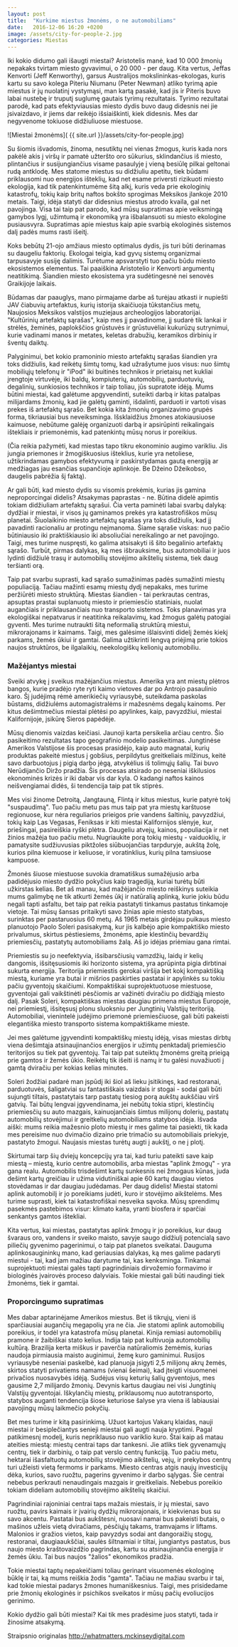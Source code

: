 ```yaml
---
layout: post
title:  "Kurkime miestus žmonėms, o ne automobiliams"
date:   2016-12-06 16:20 +0200
image: /assets/city-for-people-2.jpg
categories: Miestas
---
```


<p class="italic">Iki kokio didumo gali išaugti miestai? Aristotelis manė, kad 10 000 žmonių nepakaks
tvirtam miesto gyvavimui, o 20 000 - per daug. Kita vertus, Jeffas Kenvorti (Jeff Kenworthy), garsus Australijos mokslininkas-ekologas, kuris kartu su savo kolega
Piteriu Niumanu (Peter Newman) atliko tyrimą apie miestus ir jų nuolatinį vystymąsi,
man kartą pasakė, kad jis ir Piteris buvo labai nustebę ir truputį suglumę gautais tyrimų
rezultatais. Tyrimo rezultatai parodė, kad pats efektyviausias miesto dydis buvo daug
didesnis nei jie įsivaizdavo, ir jiems dar reikėjo išsiaiškinti, kiek didesnis. Mes dar
negyvenome tokiuose didžiuliuose miestuose.</p>

![Miestai žmonėms]( {{ site.url }}/assets/city-for-people.jpg)

<p>Su šiomis išvadomis, žinoma, nesutiktų nei vienas žmogus, kuris kada nors pakėlė akis
į viršų ir pamatė užteršto oro sūkurius, sklindančius iš miesto, plintančius ir
susijungiančius visame pasaulyje į vieną besiūlę pilkai geltonai rudą antklodę. Mes
statome miestus su didžiuliu apetitu, tiek būdami priklausomi nuo energijos išteklių, kad
net esame priversti rizikuoti miesto ekologija, kad tik patenkintumėme šitą alkį, kuris
veda prie ekologinių katastrofų, tokių kaip britų naftos bokšto sprogimas Meksikos
įlankoje 2010 metais. Taigi, idėja statyti dar didesnius miestus atrodo kvaila, gal net
pavojinga. Visa tai taip pat parodo, kad mūsų supratimas apie veiksmingą gamybos lygį,
užimtumą ir ekonomiką yra išbalansuoti su miesto ekologine pusiausvyra. Supratimas
apie miestus kaip apie svarbią ekologinės sistemos dalį padės mums rasti išeitį.</p>

<p>Koks bebūtų 21-ojo amžiaus miesto optimalus dydis, jis turi būti derinamas su daugeliu faktorių.
Ekologai teigia, kad gyvų sistemų organizmai tarpusavyje susiję dalimis. Turėtume apsvarstyti
tuo pačiu būdu miesto ekosistemos elementus. Tai paaiškina Aristotelio ir Kenvorti argumentų
neatitikimą. Šiandien miesto ekosistema yra sudėtingesnė nei senovės Graikijoje laikais.</p>

<p>Būdamas dar paauglys, mano pirmajame darbe aš turėjau atkasti ir nupiešti JAV čiabuvių
artefaktus, kurių istorija skaičiuoja tūkstančius metų, Naujosios Meksikos valstijos muziejaus
archeologijos laboratorijai. "Kultūrinių artefaktų sąrašas", kaip mes jį pavadinome, jį sudarė tik
lankai ir strėlės, žeminės, paplokščios grūstuvės ir grūstuvėliai kukurūzų sutrynimui, kurie
vadinami manos ir metates, keletas drabužių, keramikos dirbinių ir šventų daiktų.</p>

<p>Palyginimui, bet kokio pramoninio miesto artefaktų sąrašas šiandien yra toks didžiulis, kad
reikėtų šimtų tomų, kad užrašytume juos visus: nuo šimtų mobiliųjų telefonų ir "iPod" iki buitinės
technikos ir prietaisų net kukliai įrengtoje virtuvėje, iki baldų, kompiuterių, automobilių,
parduotuvių, degalinių, sunkiosios technikos ir taip toliau, jūs supratote idėją. Mums būtini
miestai, kad galėtume apgyvendinti, suteikti darbą ir kitas patalpas milijardams žmonių, kad jie
galėtų gaminti, išdalinti, parduoti ir vartoti visas prekes iš artefaktų sąrašo. Bet kokia kita žmonių
organizavimo grupės forma, tikriausiai bus neveiksminga. Išsklaidžius žmones
atokiausiuose kaimuose, nebūtume galėję organizuoti darbą ir apsirūpinti reikalingais ištekliais ir priemonėmis, kad patenkintų mūsų norus ir poreikius.</p>

<p>(Čia reikia pažymėti, kad miestas tapo tikru ekonominio augimo varikliu. Jis jungia priemones ir
žmogiškuosius išteklius, kurie yra netoliese, užtikrindamas gamybos efektyvumą ir
paskirstydamas gautą energiją ar medžiagas jau esančias supančioje aplinkoje. Be Džeino Džeikobso, daugelis pabrėžia šį faktą).</p>

<p>Ar gali būti, kad miesto dydis su visomis prekėmis, kurias jis gamina neproporcingai didelis?
Atsakymas paprastas - ne. Būtina didelė apimtis tokiam didžiuliam artefaktų sąrašui. Čia verta
paminėti labai svarbų dalyką: dydžiai ir miestai, ir visos jų gaminamos prekės yra katastrofiškos
mūsų planetai. Šiuolaikinio miesto artefaktų sąrašas yra toks didžiulis, kad jį pavadinti racionaliu
ar protingu neįmanoma. Šiame sąraše viskas: nuo pačio būtiniausio iki praktiškiausio iki
absoliučiai nereikalingo ar net pavojingo. Taigi, mes turime nuspręsti, ko galima atsisakyti iš šito
begalinio artefaktų sąrašo. Turbūt, pirmas dalykas, ką mes išbrauksime, bus automobiliai ir juos
lydinti didžiulė trasų ir automobilių stovėjimo aikštelių sistema, tiek daug teršianti orą.</p>

<p>Taip pat svarbu suprasti, kad sąrašo sumažinimas padės sumažinti miestų populiaciją. Tačiau
mažinti esamų miestų dydį nepakaks, mes turime peržiūrėti miesto struktūrą. Miestas šiandien -
tai perkrautas centras, apsuptas prastai suplanuotų miesto ir priemiesčio statiniais, nuolat
augančiais ir priklausančiais nuo transporto sistemos. Toks planavimas yra ekologiškai
nepatvarus ir neatitinka reikalavimų, kad žmogus galėtų patogiai gyventi. Mes turime nutraukti
šitą neformalią struktūrą miestui, mikrorajonams ir kaimams. Taigi, mes galėsime išlaisvinti
didelį žemės kiekį parkams, žemės ūkiui ir gamtai. Galima užtikrinti lengvą priėjimą prie tokios
naujos struktūros, be ilgalaikių, neekologiškų kelionių automobiliu.</p>

<h3>Mažėjantys miestai</h3>

<p>Sveiki atvykę į sveikus mažėjančius miestus. Amerika yra ant miestų plėtros bangos, kurie
pradėjo ryte ryti kaimo vietoves dar po Antrojo pasaulinio karo. Šį judėjimą rėmė amerikiečių
vyriausybė, suteikdama paskolas būstams, didžiulėms automagistralėms ir mažesnėms degalų
kainoms. Per kitus dešimtmečius miestai plėtėsi po apylinkes, kaip, pavyzdžiui, miestai Kalifornijoje, įsikūrę Sieros papėdėje.</p>

<p>Mūsų dienomis vaizdas keičiasi. Jaunoji karta persikelia arčiau centro. Šio pasikeitimo
rezultatas tapo geografinio modelio pasikeitimas. Jungtinėse Amerikos Valstijose šis procesas
prasidėjo, kaip auto magnatai, kurių produktas pakeitė miestus į gobšius, perpildytus greitkeliais
milžinus, keitė savo darbuotojus į pigią darbo jėgą, atvykėlius iš tolimųjų šalių. Tai buvo
Nerūdijančio Diržo pradžia. Šis procesas atsirado po neseniai iškilusios ekonominės krizės ir iki
dabar vis dar kyla. O kadangi naftos kainos neišvengiamai didės, ši tendencija taip pat tik stiprės.</p>

<p>Mes visi žinome Detroitą, Jangtauną, Flintą ir kitus miestus, kurie patyrė tokį "suspaudimą".
Tuo pačiu metu pas mus taip pat yra miestų karštuose regionuose, kur nėra reguliarios prieigos
prie vandens šaltinių, pavyzdžiui, tokių kaip Las Vegasas, Feniksas ir kiti miestai Kalifornijos
slėnyje, kur, priešingai, pasireiškia ryški plėtra. Daugeliu atvejų, kainos, populiacija ir net žinios
mažėja tuo pačiu metu. Nugriaukite porą tokių miestų - vaiduoklių, ir pamatysite sudžiuvusias
piktžoles siūbuojančias tarpduryje, aukštą žolę, kurios pilna kiemuose ir keliuose, ir voratinklius, kurių pilna tamsiuose kampuose.</p>

<p>Žmonės šiuose miestuose suvokia dramatiškus sumažėjusio arba padidėjusio miesto dydžio
pokyčius kaip tragediją, kuriai turėtų būti užkirstas kelias. Bet aš manau, kad mažėjančio
miesto reiškinys suteikia mums galimybę ne tik atkurti žemės ūkį ir natūralią aplinką, kurie jokiu
būdu negali tapti asfaltu, bet taip pat reikia pastatyti tinkamus pastatus tinkamoje vietoje. Tai
mūsų šansas pritaikyti savo žinias apie miesto statybas, surinktas per pastaruosius 60 metų. Aš
1965 metais girdėjau puikaus miesto planuotojo Paolo Soleri pasisakymą, kur jis kalbėjo apie
kompaktiško miesto privalumus, skirtus pėstiesiems, žmonėms, apie klestinčių bevardžių
priemiesčių, pastatytų automobiliams žalą. Aš jo idėjas priėmiau gana rimtai.</p>

<p>Priemiestis su jo neefektyvia, išsibarsčiusių vamzdžių, laidų ir kelių dangomis, išsitęsusiomis iki
horizonto sistema, yra aprūpinta pigia dirbtinai sukurta energija. Teritorija priemiestis gerokai
viršija bet kokį kompaktišką miestą, kuriame yra butai ir mišrios paskirties pastatai ir apylinkės
su tokiu pačiu gyventojų skaičiumi. Kompaktiškai suprojektuotuose miestuose, gyventojai gali
vaikštinėti pėsčiomis ar važinėti dviračiu po didžiąją miesto dalį. Pasak Soleri, kompaktiškas
miestas daugiau primena miestus Europoje, nei priemiestį, išsitęsusį plonu sluoksniu per
Jungtinių Valstijų teritoriją. Automobiliai, vienintelė judėjimo priemonė priemiesčiuose, gali būti
pakeisti elegantiška miesto transporto sistema kompaktiškame mieste.</p>

<p>Jei mes galėtume įgyvendinti kompaktiškų miestų idėją, visas miestas dirbtų viena dešimtąja
atsinaujinančios energijos ir užimtų penktadalį priemiesčio teritorijos su tiek pat gyventojų. Tai
taip pat suteiktų žmonėms greitą prieigą prie gamtos ir žemės ūkio. Reikėtų tik išeiti iš namų ir
tu galėsi nuvažiuoti į gamtą dviračiu per kokias kelias minutes.</p>

<p>Soleri žodžiai padarė man įspūdį iki šiol aš lieku įsitikinęs, kad restoranai, parduotuvės,
šaligatviai su fantastiškais vaizdais ir stogai - sodai gali būti sujungti tiltais, pastatytais tarp
pastatų tiesiog porą aukštų aukščiau virš gatvių. Tai būtų lengvai įgyvendinama, jei nebūtų
tokia stipri, klestinčių priemiesčių su auto mazgais, kainuojančiais šimtus milijonų dolerių,
pastatų automobilių stovėjimui ir greitkelių automobiliams statybos idėja. Išvada aiški: mums
reikia mažesnio ploto miestų ir mes galime tai pasiekti, tik kada mes pereisime nuo dvimačio
dizaino prie trimačio su automobiliais priekyje, pastatyto žmogui. Naujasis miestas turėtų augti į aukštį, o ne į plotį.</p>

<p>Skirtumai tarp šių dviejų koncepcijų yra tai, kad turiu pateikti save kaip miestą – miestą, kurio
centre automobilis, arba miestas "aplink žmogų" - yra gana realu. Automobilis trisdešimt kartų
sunkesnis nei žmogaus kūnas, juda dešimt kartų greičiau ir užima vidutiniškai apie 60 kartų
daugiau vietos stovėdamas ir dar daugiau judėdamas. Per daug didelis! Miestai statomi aplink
automobilį ir jo poreikiams judėti, kuro ir stovėjimo aikštelėms. Mes turime suprasti, kiek tai
katastrofiškai nesveika sąvoka. Mūsų sprendimų pasekmės pastebimos visur: klimato kaita, yranti biosfera ir sparčiai senkantys gamtos ištekliai.</p>

<p>Kita vertus, kai miestas, pastatytas aplink žmogų ir jo poreikius, kur daug švaraus oro, vandens
ir sveiko maisto, savyje saugo didžiulį potencialą savo piliečių gyvenimo pagerinimui, o taip pat
planetos sveikatai. Dauguma aplinkosaugininkų mano, kad geriausias dalykas, ką mes galime
padaryti miestui - tai, kad jam mažiau darytume tai, kas kenksminga. Tinkamai suprojektuoti
miestai galės tapti pagrindiniais dirvožemio formavimo ir biologinės įvairovės proceso dalyviais.
Tokie miestai gali būti naudingi tiek žmonėms, tiek ir gamtai.</p>

<h3>Proporcingumo supratimas</h3>

<p>Mes dabar aptarinėjame Amerikos miestus. Bet iš tikrųjų, vieni iš sparčiausiai augančių
megapolių yra ne čia. Jie statomi aplink automobilių poreikius, ir todėl yra katastrofa mūsų
planetai. Kinija remiasi automobilių pramone ir žaibiškai stato kelius. Indija taip pat kultivuoja
automobilių kultūrą. Brazilija kerta miškus ir paverčia natūraliomis žemėmis, kurias naudoja
pirmiausia maisto auginimui, žemę kuro gaminimui. Rusijos vyriausybė neseniai paskelbė, kad
planuoja įsigyti 2,5 milijonų akrų žemės, skirtos statyti privatiems namams (vienai šeimai), kad
įteigti visuomenei privačios nuosavybės idėją. Sudėjus visų keturių šalių gyventojus, mes
gausime 2,7 milijardo žmonių. Devynis kartus daugiau nei visi Jungtinių Valstijų gyventojai.
Iškylančių miestų, priklausomų nuo autotransporto, statybos auganti tendencija šiose keturiose
šalyse yra viena iš labiausiai pavojingų mūsų laikmečio pokyčių.</p>

<p>Bet mes turime ir kitą pasirinkimą. Užuot kartojus Vakarų klaidas, nauji miestai ir besiplečiantys
senieji miestai gali augti nauja kryptimi. Pagal patikimesnį modelį, kuris nepriklauso nuo variklio
kuro. Štai kaip aš matau ateities miestą: miestų centrai taps dar tankesni. Jie atliks tiek
gyvenamųjų centrų, tiek ir darbinių, o taip pat verslo centrų funkciją. Tuo pačiu metu, hektarai
išasfaltuotų automobilių stovėjimo aikštelių, vejų, ir prekybos centrų turi užleisti vietą fermoms ir
parkams. Miesto centras atgis naujų investicijų dėka, kurios, savo ruožtu, pagerins gyvenimo ir
darbo sąlygas. Šie centrai nebebus perkrauti nenaudingais mazgais ir greitkeliais. Nebebus
poreikio tokiam dideliam automobilių stovėjimo aikštelių skaičiui.</p>


<p>Pagrindiniai rajoniniai centrai taps mažais miestais, ir jų miestai, savo ruožtu, pavirs kaimais ir
įvairių dydžių mikrorajonais, ir kiekvienas bus su savo akcentu. Pastatai bus aukštesni, nuosavi
namai bus pakeisti butais, o mašinos užleis vietą dviračiams, pėsčiųjų takams, tramvajams
ir liftams. Malonios ir gražios vietos, kaip pavyzdys sodai ant dangoraižių stogų, restoranai,
daugiaaukščiai, saulės šiltnamiai ir tiltai, jungiantys pastatus, bus naujo miesto kraštovaizdžio
pagrindas, kartu su atsinaujinančia energija ir žemės ūkiu.
Tai bus naujos "žalios" ekonomikos pradžia.</p>

<p>Tokie miestai taptų nepakeičiami toliau gerinant visuomenės ekologinę būklę ir tai, ką mums
reiškia žodis "gamta". Tačiau ne mažiau svarbu ir tai, kad tokie miestai padarys žmones
humaniškesnius. Taigi, mes prisidedame prie žmonių ekologinės ir psichikos sveikatos ir mūsų
pačių evoliucijos gerinimo.</p>

<p>Kokio dydžio gali būti miestai? Kai tik mes pradėsime juos statyti, tada ir žinosime atsakymą.</p>

<p class="smaller"> Straipsnio originalas <a href="http://whatmatters.mckinseydigital.com" target="_blank">http://whatmatters.mckinseydigital.com</a></p>
